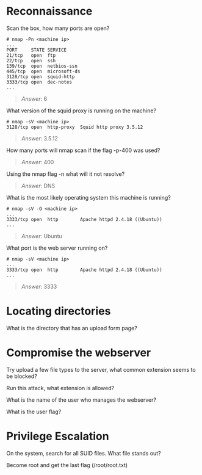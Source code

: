 # Reconnaissance

Scan the box, how many ports are open?
```
# nmap -Pn <machine ip>
...
PORT     STATE SERVICE
21/tcp   open  ftp
22/tcp   open  ssh
139/tcp  open  netbios-ssn
445/tcp  open  microsoft-ds
3128/tcp open  squid-http
3333/tcp open  dec-notes
...
```
> *Answer*: 6

What version of the squid proxy is running on the machine?
```
# nmap -sV <machine ip>
3128/tcp open  http-proxy  Squid http proxy 3.5.12
```
> *Answer*: 3.5.12

How many ports will nmap scan if the flag -p-400 was used?
> *Answer*: 400

Using the nmap flag -n what will it not resolve?
> *Answer*: DNS

What is the most likely operating system this machine is running?
```
# nmap -sV -O <machine ip>
...
3333/tcp open  http        Apache httpd 2.4.18 ((Ubuntu))
...
```
> *Answer*: Ubuntu

What port is the web server running on?
```
# nmap -sV <machine ip>
...
3333/tcp open  http        Apache httpd 2.4.18 ((Ubuntu))
...
```
> *Answer*: 3333


# Locating directories

What is the directory that has an upload form page?

# Compromise the webserver

Try upload a few file types to the server, what common extension seems to be blocked?

Run this attack, what extension is allowed?

What is the name of the user who manages the webserver?

What is the user flag?

# Privilege Escalation

On the system, search for all SUID files. What file stands out?

Become root and get the last flag (/root/root.txt)
